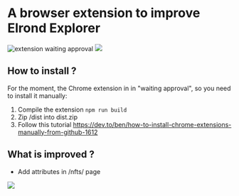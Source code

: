 # A browser extension to improve Elrond Explorer

![extension waiting approval](https://img.shields.io/badge/Extension-Waiting%20Approval-orange)
![](https://img.shields.io/badge/Quality-The%20Best%20Extension%20Ever-brightgreen)


## How to install ?

For the moment, the Chrome extension in in "waiting approval", so you need to install it manually: 

1. Compile the extension
```npm run build```
2. Zip /dist into dist.zip
3. Follow this tutorial
https://dev.to/ben/how-to-install-chrome-extensions-manually-from-github-1612

## What is improved ? 
- Add attributes in /nfts/ page

![](https://github.com/Theo-Farnole/elrond-explorer-enhanced/blob/main/images/explorer_001.png)
